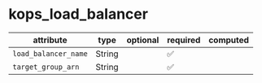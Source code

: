 # kops_load_balancer

| attribute | type | optional | required | computed |
| --- | --- | --- | --- | --- |
| `load_balancer_name` | String |  | :white_check_mark: |  |
| `target_group_arn` | String |  | :white_check_mark: |  |

